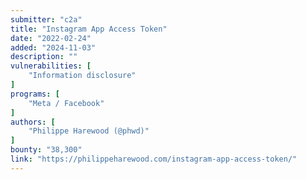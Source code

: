 ```yaml
---
submitter: "c2a"
title: "Instagram App Access Token"
date: "2022-02-24"
added: "2024-11-03"
description: ""
vulnerabilities: [
    "Information disclosure"
]
programs: [
    "Meta / Facebook"
]
authors: [
    "Philippe Harewood (@phwd)"
]
bounty: "38,300"
link: "https://philippeharewood.com/instagram-app-access-token/"
---
```




